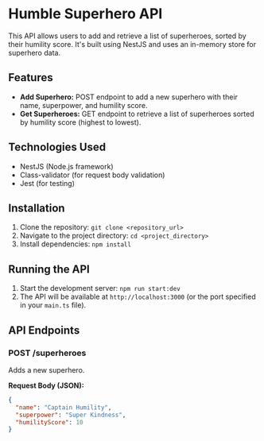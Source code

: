 # Humble Superhero API

This API allows users to add and retrieve a list of superheroes, sorted by their humility score.  It's built using NestJS and uses an in-memory store for superhero data.

## Features

*   **Add Superhero:**  POST endpoint to add a new superhero with their name, superpower, and humility score.
*   **Get Superheroes:** GET endpoint to retrieve a list of superheroes sorted by humility score (highest to lowest).

## Technologies Used

*   NestJS (Node.js framework)
*   Class-validator (for request body validation)
*   Jest (for testing)

## Installation

1.  Clone the repository: `git clone <repository_url>`
2.  Navigate to the project directory: `cd <project_directory>`
3.  Install dependencies: `npm install`

## Running the API

1.  Start the development server: `npm run start:dev`
2.  The API will be available at `http://localhost:3000` (or the port specified in your `main.ts` file).

## API Endpoints

### POST /superheroes

Adds a new superhero.

**Request Body (JSON):**

```json
{
  "name": "Captain Humility",
  "superpower": "Super Kindness",
  "humilityScore": 10
}
